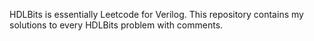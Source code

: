 HDLBits is essentially Leetcode for Verilog. This repository contains my solutions to every HDLBits problem with comments.
